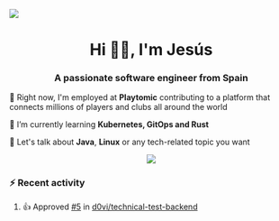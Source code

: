 [![](https://img.shields.io/badge/Jesús_Iglesias-0077B5?style=flat&logo=linkedin&logoColor=white)][linkedin]

<h1 align="center">Hi 👋🏻️, I'm Jesús</h1>
<h3 align="center">A passionate software engineer from Spain</h3>

🔭 Right now, I'm employed at **Playtomic** contributing to a platform that connects millions of players and clubs all around the world

🌱 I’m currently learning **Kubernetes, GitOps and Rust**

💬 Let's talk about **Java**, **Linux** or any tech-related topic you want

<p align="center">
  <a href="https://skillicons.dev">
    <img src="https://skillicons.dev/icons?i=java,kotlin,spring,postgres,git,kubernetes,docker,kafka,aws,elasticsearch,linux" />
  </a>
</p>

### ⚡ Recent activity

<!--RECENT_ACTIVITY:start-->
1. 👍 Approved [#5](https://github.com/d0vi/technical-test-backend/pull/5#pullrequestreview-3255234037) in [d0vi/technical-test-backend](https://github.com/d0vi/technical-test-backend)<br>
<!--RECENT_ACTIVITY:end-->

[linkedin]: https://linkedin.com/in/jesusiglesiasiglesias
[gitlab]: https://gitlab.com/d0vi

